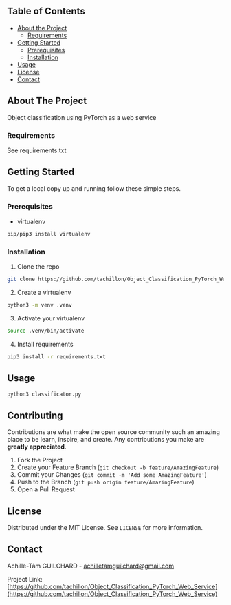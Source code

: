 <!-- TABLE OF CONTENTS -->
## Table of Contents

* [About the Project](#about-the-project)
  * [Requirements](#built-with)
* [Getting Started](#getting-started)
  * [Prerequisites](#prerequisites)
  * [Installation](#installation)
* [Usage](#usage)
* [License](#license)
* [Contact](#contact)

<!-- ABOUT THE PROJECT -->
## About The Project
Object classification using PyTorch as a web service

### Requirements
See requirements.txt

<!-- GETTING STARTED -->
## Getting Started

To get a local copy up and running follow these simple steps.

### Prerequisites

* virtualenv
```sh
pip/pip3 install virtualenv
```

### Installation
 
1. Clone the repo
```sh
git clone https://github.com/tachillon/Object_Classification_PyTorch_Web_Service
```
2. Create a virtualenv
```sh
python3 -m venv .venv
```
3. Activate your virtualenv
```sh
source .venv/bin/activate
```
4. Install requirements
```sh
pip3 install -r requirements.txt
```

<!-- USAGE EXAMPLES -->
## Usage

```sh
python3 classificator.py
```

<!-- CONTRIBUTING -->
## Contributing

Contributions are what make the open source community such an amazing place to be learn, inspire, and create. Any contributions you make are **greatly appreciated**.

1. Fork the Project
2. Create your Feature Branch (`git checkout -b feature/AmazingFeature`)
3. Commit your Changes (`git commit -m 'Add some AmazingFeature'`)
4. Push to the Branch (`git push origin feature/AmazingFeature`)
5. Open a Pull Request

<!-- LICENSE -->
## License

Distributed under the MIT License. See `LICENSE` for more information.

<!-- CONTACT -->
## Contact

Achille-Tâm GUILCHARD - achilletamguilchard@gmail.com

Project Link: [https://github.com/tachillon/Object_Classification_PyTorch_Web_Service](https://github.com/tachillon/Object_Classification_PyTorch_Web_Service)
